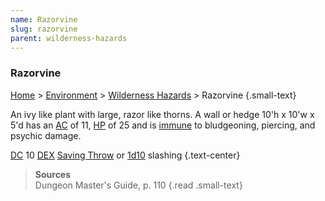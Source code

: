 ```yaml
---
name: Razorvine
slug: razorvine
parent: wilderness-hazards
---
```

### Razorvine
[Home](dm-operations-center) > [Environment](environment) > [Wilderness Hazards](wilderness-hazards) > Razorvine {.small-text}

An ivy like plant with large, razor like thorns. A wall or hedge 10'h x 10'w x 5'd has an [AC](armor-class) of 11, [HP](hit-points) of 25 and is [immune](resistance-and-vulnerability) to bludgeoning, piercing, and psychic damage.

[DC](difficulty-class) 10 [DEX](dexterity) [Saving Throw](saving-throws) or [1d10](/roll/1d10) slashing {.text-center}

> **Sources** <br/>
> Dungeon Master's Guide, p. 110
{.read .small-text}
